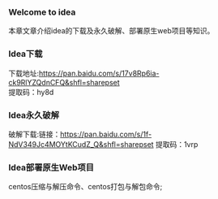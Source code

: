 ### Welcome to idea

本章文章介绍idea的下载及永久破解、部署原生web项目等知识。

### Idea下载
  
  下载地址:https://pan.baidu.com/s/17v8Rp6ia-ck9RlYZQdnCFQ&shfl=sharepset     
   提取码：hy8d
  
### Idea永久破解
  
  破解下载:链接：https://pan.baidu.com/s/1f-NdV349Jc4MOYtKCudZ_Q&shfl=sharepset 
  提取码：1vrp 
  
### Idea部署原生Web项目
 
  centos压缩与解压命令、centos打包与解包命令;
  
